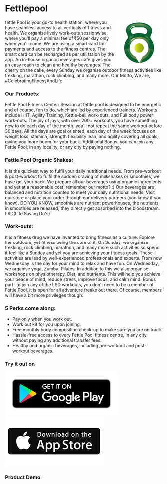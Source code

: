 # Fettlepool  
<img src="https://raw.githubusercontent.com/helloshantanu/fettlepool/master/assets/logo.webp" height=" 150px"  width="150px" align="right">
fettle Pool is your go-to health station, where you have seamless access to all verticals of fitness and health. We organise lively work-outs sessionwise, where you'll pay a minimal fee of ₹50 per day only when you'll come. We are using a smart card for payments and access to the fitness centres. The smart card can be recharged as per utilistaion by the app. An in-house organic beverages cafe gives you an easy reach to clean and healthy beverages. The cherry on the cake, every Sunday we organise outdoor fitness activities like trekking, marathon, rock climbing, and many more. Our Motto, We are, #CelebratingFitnessAndLife.  

### Our Products:
Fettle Pool Fitness Center: Session at fettle pool is designed to be energetic and of course, fun to do, which are led by experienced trainers. Workouts include HIIT, Agility Training, Kettle-bell work-outs, and Full body power work-outs. The joy of joys, with over 200+ workouts, you have something new to do each day of the month. you'll not repeat the same workout before 30 days. All the days are goal oriented, each day of the week focuses on weight loss, stamina, strength flexibility lean, and agility covering all goals, giving you more boom for your buck. Additional Bonus, you can join any Fettle Pool, in any locality, or any city by paying nothing. 

### Fettle Pool Organic Shakes:
It is the quickest way to fulfil your daily nutritional needs. From pre-workout &amp; post-workout to fulfil the sudden craving of milkshakes or smoothies, we have got your back. We prepare all our beverages using organic ingredients and yet at a reasonable cost, remember our motto? :) Our beverages are balanced and nutrition counted to meet your daily nutritional needs. Visit our store or place your order through our delivery partners (you know if you know).  DO YOU KNOW, smoothies are nutrient powerhouses, the nutrients in smoothies are released, they directly get absorbed into the bloodstream.  LSD(Life Saving Do's) 

### Work-outs:
It is a fitness drug we have invented to bring fitness as a culture. Explore the outdoors, yet fitness being the core of it. On Sunday, we organise trekking, rock climbing, marathon, and many more such activities so spend it feel like a Sunday and yet you are achieving your fitness goals. These activities are lead by well-experienced professionals and experts. From now Wednesday is the day for your mind to relax and have fun. On Wednesday, we organise yoga, Zumba, Pilates, In addition to this we also organise workshops on physiotherapy, Diet, and nutrients. This will help you achieve your peace of mind, reduce stress, improve focus, and calm mind.  Bonus part- to join any of the LSD workouts, you don't need to be a member of Fettle Pool, it is open for all adventure freaks out there. Of course, members will have a bit more privileges though. 

 ### 5 Perks come along:
- Pay only when you work out. 
- Work out kit for you upon joining.
- Free monthly body composition check-up to make sure you are on track. 
- Hassle-free access to every Fettle Pool fitness centre, in any city, without paying any additional transfer fees. 
- Healthy and organic beverages, including pre-workout and post-workout beverages.


### Try it out on
[![](https://raw.githubusercontent.com/helloshantanu/fettlepool/master/assets/playstore.png)](https://play.google.com/store/apps/details?id=com.fettlepool2019&hl=en_IN)
![](https://raw.githubusercontent.com/helloshantanu/fettlepool/master/assets/appstore.png)

### Product Demo

